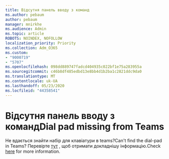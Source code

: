 ```yaml
---
title: Відсутня панель вводу з команд
ms.author: pebaum
author: pebaum
manager: mnirkhe
ms.audience: Admin
ms.topic: article
ROBOTS: NOINDEX, NOFOLLOW
localization_priority: Priority
ms.collection: Adm_O365
ms.custom:
- "9000719"
- "5707"
ms.openlocfilehash: 098dd889747fadcd404935c022bf1e75a283955a
ms.sourcegitcommit: c46b8df485edbd13e8bb4d1b2ba1c2821ddc9da0
ms.translationtype: MT
ms.contentlocale: uk-UA
ms.lasthandoff: 05/23/2020
ms.locfileid: "44358541"
---
```

# <a name="dial-pad-missing-from-teams"></a><span data-ttu-id="3961a-102">Відсутня панель вводу з команд</span><span class="sxs-lookup"><span data-stu-id="3961a-102">Dial pad missing from Teams</span></span>

<span data-ttu-id="3961a-103">Не вдається знайти набір для клавіатури в teams?</span><span class="sxs-lookup"><span data-stu-id="3961a-103">Can't find the dial-pad in Teams?</span></span> <span data-ttu-id="3961a-104">Перевірте [тут](https://docs.microsoft.com/alchemyinsights/teams-voice-dial-pad-missing) , щоб отримати докладнішу інформацію.</span><span class="sxs-lookup"><span data-stu-id="3961a-104">Check [here](https://docs.microsoft.com/alchemyinsights/teams-voice-dial-pad-missing) for more information.</span></span>
